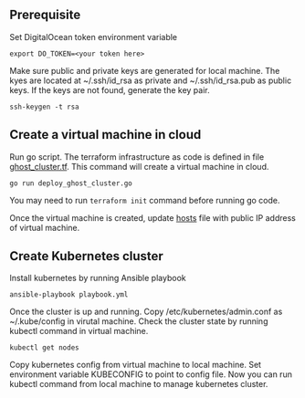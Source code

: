## Prerequisite
Set DigitalOcean token environment variable
```
export DO_TOKEN=<your token here>
```

Make sure public and private keys are generated for local machine. The kyes are located at ~/.ssh/id_rsa as private and ~/.ssh/id_rsa.pub as public keys. If the keys are not found, generate the key pair.
```
ssh-keygen -t rsa
```

## Create a virtual machine in cloud
Run go script. The terraform infrastructure as code is defined in file [ghost_cluster.tf](https://github.com/mngaonkar/ghost-blog-cloud-native/blob/master/ghost-blog-kubernetes-infra/ghost_cluster.tf). This command will create a virtual machine in cloud. 
```
go run deploy_ghost_cluster.go 
```
You may need to run ```terraform init``` command before running go code.

Once the virtual machine is created, update [hosts](https://github.com/mngaonkar/ghost-blog-cloud-native/blob/master/ghost-blog-kubernetes-infra/hosts) file with public IP address of virtual machine.

## Create Kubernetes cluster
Install kubernetes by running Ansible playbook
```
ansible-playbook playbook.yml
```
Once the cluster is up and running. Copy /etc/kubernetes/admin.conf as ~/.kube/config in virutal machine. Check the cluster state by running kubectl command in virtual machine.
```
kubectl get nodes
```
Copy kubernetes config from virtual machine to local machine. Set environment variable KUBECONFIG to point to config file. Now you can run kubectl command from local machine to manage kubernetes cluster.
